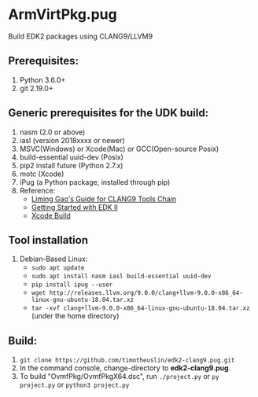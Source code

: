 # ArmVirtPkg.pug
Build EDK2 packages using CLANG9/LLVM9

## Prerequisites:
1. Python 3.6.0+
2. git 2.19.0+


## Generic prerequisites for the UDK build:
1. nasm (2.0 or above)
2. iasl (version 2018xxxx or newer)
3. MSVC(Windows) or Xcode(Mac) or GCC(Open-source Posix)
4. build-essential uuid-dev (Posix)
5. pip2 install future (Python 2.7.x)
6. motc (Xcode)
7. iPug (a Python package, installed through pip)
0. Reference:
    - [Liming Gao's Guide for CLANG9 Tools Chain](https://github.com/tianocore/tianocore.github.io/wiki/CLANG9-Tools-Chain)
    - [Getting Started with EDK II](https://github.com/tianocore/tianocore.github.io/wiki/Getting%20Started%20with%20EDK%20II) 
    - [Xcode Build](https://github.com/tianocore/tianocore.github.io/wiki/Xcode)


## Tool installation
1. Debian-Based Linux:
    - `sudo apt update`
    - `sudo apt install nasm iasl build-essential uuid-dev`
    - `pip install ipug --user`
    - `wget http://releases.llvm.org/9.0.0/clang+llvm-9.0.0-x86_64-linux-gnu-ubuntu-18.04.tar.xz`
    - `tar -xvf clang+llvm-9.0.0-x86_64-linux-gnu-ubuntu-18.04.tar.xz` (under the home directory)

## Build:
1. `git clone https://github.com/timotheuslin/edk2-clang9.pug.git`
2. In the command console, change-directory to **edk2-clang9.pug**.
3. To build "OvmfPkg/OvmfPkgX64.dsc", run `./project.py` or `py project.py` or `python3 project.py`
